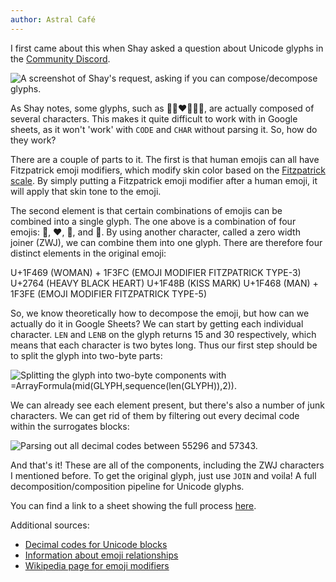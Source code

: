 ```yaml
---
author: Astral Café
---
```

I first came about this when Shay asked a question about Unicode glyphs in the [Community Discord](https://discord.gg/M9GKpPd).

![A screenshot of Shay's request, asking if you can compose/decompose glyphs.](/static/img/shay-unicode-request.png "Shay's Request")

As Shay notes, some glyphs, such as 👩🏼‍❤️‍💋‍👨🏾, are actually composed of several characters. This makes it quite difficult to work with in Google sheets, as it won't 'work' with `CODE` and `CHAR` without parsing it. So, how do they work?

There are a couple of parts to it. The first is that human emojis can all have Fitzpatrick emoji modifiers, which modify skin color based on the [Fitzpatrick scale](https://en.wikipedia.org/wiki/Fitzpatrick_scale). By simply putting a Fitzpatrick emoji modifier after a human emoji, it will apply that skin tone to the emoji.

The second element is that certain combinations of emojis can be combined into a single glyph. The one above is a combination of four emojis: 👩, ❤, 💋, and 👨. By using another character, called a zero width joiner (ZWJ), we can combine them into one glyph. There are therefore four distinct elements in the original emoji:

U+1F469 (WOMAN) + 1F3FC (EMOJI MODIFIER FITZPATRICK TYPE-3)
U+2764 (HEAVY BLACK HEART)
U+1F48B (KISS MARK)
U+1F468 (MAN) + 1F3FE (EMOJI MODIFIER FITZPATRICK TYPE-5)

So, we know theoretically how to decompose the emoji, but how can we actually do it in Google Sheets? We can start by getting each individual character. `LEN` and `LENB` on the glyph returns 15 and 30 respectively, which means that each character is two bytes long. Thus our first step should be to split the glyph into two-byte parts:

![Splitting the glyph into two-byte components with =ArrayFormula(mid(GLYPH,sequence(len(GLYPH)),2)).](/static/img/two-byte-split.png "Two-byte Split")

We can already see each element present, but there's also a number of junk characters. We can get rid of them by filtering out every decimal code within the surrogates blocks:

![Parsing out all decimal codes between 55296 and 57343.](/static/img/parsed-glyph-comps.png "Parsed glyph components")

And that's it! These are all of the components, including the ZWJ characters I mentioned before. To get the original glyph, just use `JOIN` and voila! A full decomposition/composition pipeline for Unicode glyphs.

You can find a link to a sheet showing the full process [here](https://docs.google.com/spreadsheets/d/1jtw8Y6U9J8jXd3V82I6gCiJKZf3U4YjCtab2DhgCX5Y/edit?usp=sharing).

Additional sources:
- [Decimal codes for Unicode blocks](https://www.ssec.wisc.edu/~tomw/java/unicode.html)
- [Information about emoji relationships](https://crissov.github.io/unicode-proposals/relationships.html)
- [Wikipedia page for emoji modifiers](https://en.wikipedia.org/wiki/Miscellaneous_Symbols_and_Pictographs#Emoji_modifiers)